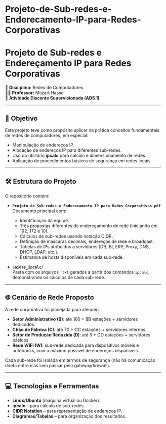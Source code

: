 # Projeto-de-Sub-redes-e-Enderecamento-IP-para-Redes-Corporativas

# Projeto de Sub-redes e Endereçamento IP para Redes Corporativas

📡 **Disciplina:** Redes de Computadores  
👨‍🏫 **Professor:** Mozart Hasse  
📑 **Atividade Discente Supervisionada (ADS 1)**  

---

## 🎯 Objetivo

Este projeto teve como propósito aplicar na prática conceitos fundamentais de redes de computadores, em especial:

- Manipulação de endereços IP.  
- Alocação de endereços IP para diferentes sub-redes.  
- Uso do utilitário **ipcalc** para cálculo e dimensionamento de redes.  
- Aplicação de procedimentos básicos de segurança em redes locais.  

---

## 🛠️ Estrutura do Projeto

O repositório contém:

- **`Projeto_de_Sub-redes_e_Enderecamento_IP_para_Redes_Corporativas.pdf`**  
  Documento principal com:  
  - Identificação da equipe.  
  - Três propostas diferentes de endereçamento de rede (iniciando em 192, 172 e 10).  
  - Cálculos de sub-redes usando notação CIDR.  
  - Definição de máscaras decimais, endereços de rede e broadcast.  
  - Tabelas de IPs atribuídos a servidores (DB, BI, ERP, Proxy, DNS, DHCP, LDAP, etc.).  
  - Estimativa de hosts disponíveis em cada sub-rede.

- **`Saidas_ipcalc/`**  
  Pasta com os arquivos `.txt` gerados a partir dos comandos `ipcalc`, demonstrando os cálculos de cada sub-rede.

---

## 🌐 Cenário de Rede Proposto

A rede corporativa foi planejada para atender:  

- **Setor Administrativo (B)**: até 100 + BB estações + servidores dedicados.  
- **Chão de Fábrica (C)**: até 70 + CC estações + servidores internos.  
- **Setor de Produção Reduzida (D)**: até 5 + DD estações + servidores básicos.  
- **Rede WiFi (W)**: sub-rede dedicada para dispositivos móveis e notebooks, com o máximo possível de endereços disponíveis.  

Cada sub-rede foi isolada em termos de segurança (não há comunicação direta entre elas sem passar pelo gateway/firewall).  

---

## 💻 Tecnologias e Ferramentas

- **Linux/Ubuntu** (máquina virtual ou Docker).  
- **ipcalc** – para cálculo de sub-redes.  
- **CIDR Notation** – para representação de endereços IP.  
- **Diagramas/Tabelas** – para organização dos resultados.  


